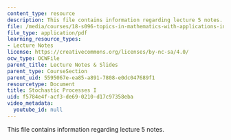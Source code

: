 ```yaml
---
content_type: resource
description: This file contains information regarding lecture 5 notes.
file: /media/courses/18-s096-topics-in-mathematics-with-applications-in-finance-fall-2013/f5784e4facf3de690210d17c97358eba_MIT18_S096F13_lecnote5.pdf
file_type: application/pdf
learning_resource_types:
- Lecture Notes
license: https://creativecommons.org/licenses/by-nc-sa/4.0/
ocw_type: OCWFile
parent_title: Lecture Notes & Slides
parent_type: CourseSection
parent_uid: 5595067e-ea85-a891-7808-e0dc047689f1
resourcetype: Document
title: Stochastic Processes I
uid: f5784e4f-acf3-de69-0210-d17c97358eba
video_metadata:
  youtube_id: null
---
```

This file contains information regarding lecture 5 notes.
